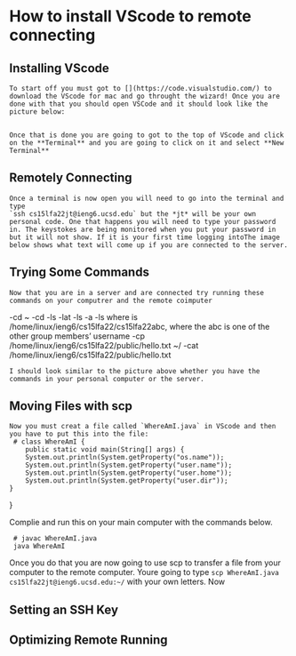 # How to install VScode to remote connecting

 ## Installing VScode
    To start off you must got to [](https://code.visualstudio.com/) to download the VScode for mac and go throught the wizard! Once you are done with that you should open VSCode and it should look like the picture below:


    Once that is done you are going to got to the top of VScode and click on the **Terminal** and you are going to click on it and select **New Terminal**
 
 ## Remotely Connecting
    Once a terminal is now open you will need to go into the terminal and type 
    `ssh cs15lfa22jt@ieng6.ucsd.edu` but the *jt* will be your own personal code. One that happens you will need to type your password in. The keystokes are being monitored when you put your password in but it will not show. If it is your first time logging intoThe image below shows what text will come up if you are connected to the server.

## Trying Some Commands
    Now that you are in a server and are connected try running these commands on your computrer and the remote coimputer
-cd ~
-cd
-ls -lat
-ls -a
-ls <directory> where <directory> is /home/linux/ieng6/cs15lfa22/cs15lfa22abc, where the abc is one of the other group members’ username
-cp /home/linux/ieng6/cs15lfa22/public/hello.txt ~/
-cat /home/linux/ieng6/cs15lfa22/public/hello.txt

    I should look similar to the picture above whether you have the commands in your personal computer or the server.

## Moving Files with scp
    Now you must creat a file called `WhereAmI.java` in VScode and then you have to put this into the file:
     # class WhereAmI {
        public static void main(String[] args) {
        System.out.println(System.getProperty("os.name"));
        System.out.println(System.getProperty("user.name"));
        System.out.println(System.getProperty("user.home"));
        System.out.println(System.getProperty("user.dir"));
    }
}

Complie and run this on your main computer with the commands below.
 
     # javac WhereAmI.java
     java WhereAmI

   Once you do that you are now going to use scp to transfer a file from your computer to the remote computer. Youre going to type `scp WhereAmI.java cs15lfa22jt@ieng6.ucsd.edu:~/` with your own letters. Now 

## Setting an SSH Key

## Optimizing Remote Running
